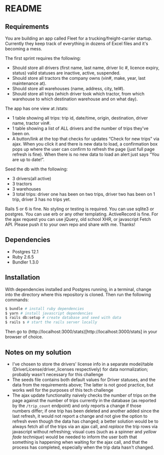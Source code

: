 # README

## Requirements

You are building an app called Fleet for a trucking/freight-carrier startup.
Currently they keep track of everything in dozens of Excel files and it's
becoming a mess.

The first sprint requires the following:
- Should store all drivers (first name, last name, driver lic #, licence expiry,
  status) valid statuses are inactive, active, suspended.
- Should store all tractors the company owns (vin#, make, year, last maintenance
  at).
- Should store all warehouses (name, address, city, tel#).
- Should store all trips (which driver took which tractor, from which warehouse
  to which destination warehouse and on what day).

The app has one view at /stats:
- 1 table showing all trips: trip id, date/time, origin, destination, driver
  name, tractor vin#.
- 1 table showing a list of ALL drivers and the number of trips they've been on.
- A button/link at the top that checks for updates “Check for new trips” via
  ajax.  When you click it and there is new data to load, a confirmation box
  pops up where the user can confirm to refresh the page (just full page refresh
  is fine).  When there is no new data to load an alert just says “You are up to
  date!”.

Seed the db with the following:
- 3 drivers(all active)
- 3 tractors
- 3 warehouses
- 3 total trips: driver one has been on two trips, driver two has been on 1
  trip, driver 3 has no trips yet.

Rails 5 or 6 is fine.  No styling or testing is required.  You can use sqlite3
or postgres.  You can use erb or any other templating.  ActiveRecord is fine.
For the ajax request you can use jQuery, old school XHR, or javascript Fetch
API.  Please push it to your own repo and share with me.  Thanks!

## Dependencies

- Postgres 12.1
- Ruby 2.6.5
- Bundler 1.3.0

## Installation

With dependencies installed and Postgres running, in a terminal, change into the
directory where this repository is cloned. Then run the following commands:

```bash
$ bundle # install ruby dependencies
$ yarn # install javascript dependencies
$ rails db:setup # create database and seed with data
$ rails s # start the rails server locally
```

Then go to (http://localhost:3000/stats)[http://localhost:3000/stats] in your
browser of choice.

## Notes on my solution

- I've chosen to store the drivers' license info in a separate model/table
  (DriverLicense/driver_licenses respectively) for data normalization; probably
  wasn't necessary for this challenge
- The seeds file contains both default values for Driver statuses, and the data
  from the requirements above; The latter is not good practice, but works well
  for the purposes of this tech challenge
- The ajax update functionality naively checks the number of trips on the page
  against the number of trips currently in the database (as reported by the
  `/trip_count` endpoint) and only reports a change if those numbers differ; if
  one trip has been deleted and another added since the last refresh, it would
  not report a change and not give the option to refresh even though the data
  has changed; a better solution would be to always fetch all of the trips via
  an ajax call, and *replace* the trip rows via javascript without refreshing;
  visual cues (such as a spinner and *yellow fade technique*) would be needed to
  inform the user both that something is happening when waiting for the ajax
  call, and that the process has completed, especially when the trip data hasn't
  changed.
